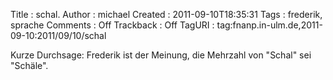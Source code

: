 Title     : schal.
Author    : michael
Created   : 2011-09-10T18:35:31
Tags      : frederik, sprache
Comments  : Off
Trackback : Off
TagURI    : tag:fnanp.in-ulm.de,2011-09-10:2011/09/10/schal

Kurze Durchsage: Frederik ist der Meinung, die Mehrzahl von "Schal" sei
"Schäle".
